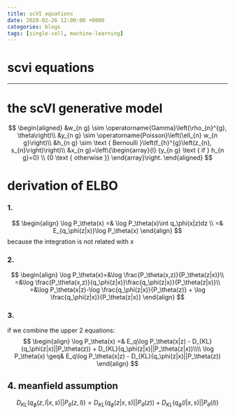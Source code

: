 ```yaml
---
title: scVI equations
date: 2020-02-26 12:00:00 +0800
categories: blogs
tags: [single-cell, machine-learning]
---
```


# scvi equations

<!-- more -->

---
# the scVI generative model

$$
\begin{aligned}
&w_{n g} \sim \operatorname{Gamma}\left(\rho_{n}^{g}, \theta\right)\\
&y_{n g} \sim \operatorname{Poisson}\left(\ell_{n} w_{n g}\right)\\
&h_{n g} \sim \text { Bernoulli }\left(f_{h}^{g}\left(z_{n}, s_{n}\right)\right)\\
&x_{n g}=\left\{\begin{array}{l}
{y_{n g} \text { if } h_{n g}=0} \\
{0 \text { otherwise }}
\end{array}\right.
\end{aligned}
$$

# derivation of ELBO
### 1. 
$$
\begin{align}
\log P_\theta(x) =& \log P_\theta(x)\int q_\phi(x|z)dz \\
=& E_{q_\phi(z|x)}\log P_\theta(x)
\end{align}
$$
because the integration is not related with x
### 2. 
$$
\begin{align}
\log P_\theta(x)=&\log \frac{P_\theta(x,z)}{P_\theta(z|x)}\\
=&\log \frac{P_\theta(x,z)}{q_\phi(z|x)}\frac{q_\phi(z|x)}{P_\theta(z|x)}\\
=&\log P_\theta(x|z)-\log \frac{q_\phi(z|x)}{P_\theta(z)} + \log \frac{q_\phi(z|x)}{P_\theta(z|x)}
\end{align}
$$
### 3. 
if we combine the upper 2 equations:
$$
\begin{align}
\log P_\theta(x) =& E_q\log P_\theta(x|z) - D_{KL}(q_\phi(z|x)||P_\theta(z)) + D_{KL}(q_\phi(z|x)||P_\theta(z|x))\\\\
\log P_\theta(x) \geq& E_q\log P_\theta(x|z) - D_{KL}(q_\phi(z|x)||P_\theta(z))
\end{align}
$$

## 4. meanfield assumption
$$
D_{KL}(q_\phi(z,l|x,s)||P_\theta(z,l)) = D_{KL}(q_\phi(z|x,s)||P_\theta(z))+D_{KL}(q_\phi(l|x,s)||P_\theta(l))
$$



